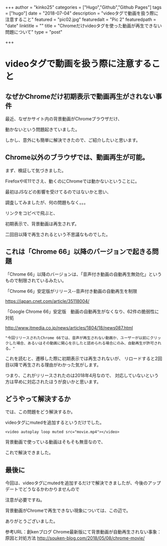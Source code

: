 +++
author = "kinko25"
categories = ["Hugo","Github","Github Pages"]
tags = ["hugo"]
date = "2018-07-04"
description = "videoタグで動画を扱う際に注意すること"
featured = "pic02.jpg"
featuredalt = "Pic 2"
featuredpath = "date"
linktitle = ""
title = "Chromeだけvideoタグを使った動画が再生できない問題について"
type = "post"

+++

# videoタグで動画を扱う際に注意すること
## なぜかChromeだけ初期表示で動画再生がされない事件
最近、なぜかサイト内の背景動画がChromeブラウザだけ、

動かないという問題起きていました。

しかし、意外にも簡単に解決できたので、ご紹介したいと思います。

## Chrome以外のブラウザでは、動画再生が可能。
まず、検証して気づきました。

FirefoxやIE11でさえ、動くのにChromeでは動かないということに。

最初はJSなどの影響を受けてるのではないかと思い、

調査してみましたが、何の問題もなく。。。

リンクをコピペで飛ぶと、

初期表示で、背景動画は再生されず。

二回目以降で再生されるという不思議なものでした。


## これは「Chrome 66」以降のバージョンで起きる問題

「Chrome 66」以降のバージョンは、「音声付き動画の自動再生無効化」というもので制限されているみたい。


「Chrome 66」安定版がリリース--音声付き動画の自動再生を制限

https://japan.cnet.com/article/35118004/


「Google Chrome 66」安定版　動画の自動再生がなくなり、62件の脆弱性に対処

http://www.itmedia.co.jp/news/articles/1804/18/news087.html

```
"今回リリースされたChrome 66では、音声が再生されない動画か、ユーザーが以前にクリックした場合、あるいはその動画に関心を示したと認められる場合にのみ、自動再生が許可される。"
```
これを読むと、遷移した際に初期表示では再生されないが、
リロードすると2回目以降で再生される理由がわかった気がします。

つまり、これがリリースされたのは2018年4月なので、
対応していないという方は早めに対応されたほうが良いかと思います。

## どうやって解決するか

では、この問題をどう解決するか。

videoタグにmutedを追加するというだけでした。
```
<video autoplay loop muted src="movie.mp4"></video>
```
背景動画で使っている動画はそもそも無音なので、

これで解決できました。

## 最後に
今回は、videoタグにmutedを追加するだけで解決できましたが、今後のアップデートでどうなるかわかりませんので

注意が必要ですね。

背景動画がChromeで再生できない現象については、この辺で。

ありがとうございました。

参考URL：創kenブログ
Chrome最新版にて背景動画が自動再生されない事象：原因と対処方法 
http://souken-blog.com/2018/05/08/chrome-movie/